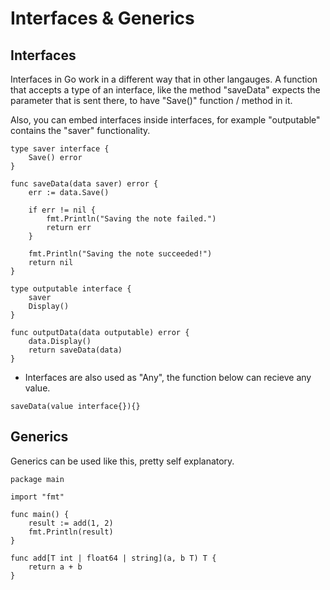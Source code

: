 # Interfaces & Generics

## Interfaces
Interfaces in Go work in a different way that in other langauges.
A function that accepts a type of an interface, like the method "saveData" expects the parameter that is sent there, to have "Save()" function / method in it.

Also, you can embed interfaces inside interfaces, for example "outputable" contains the "saver" functionality.

```
type saver interface {
	Save() error
}

func saveData(data saver) error {
	err := data.Save()

	if err != nil {
		fmt.Println("Saving the note failed.")
		return err
	}

	fmt.Println("Saving the note succeeded!")
	return nil
}

type outputable interface {
	saver
	Display()
}

func outputData(data outputable) error {
	data.Display()
	return saveData(data)
}
```

- Interfaces are also used as "Any", the function below can recieve any value.
```
saveData(value interface{}){} 
```

## Generics
Generics can be used like this, pretty self explanatory.

```
package main

import "fmt"

func main() {
	result := add(1, 2)
	fmt.Println(result)
}

func add[T int | float64 | string](a, b T) T {
	return a + b
}
```